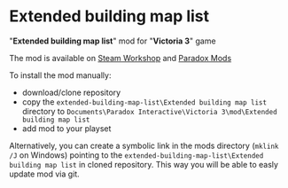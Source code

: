 # Extended building map list
"**Extended building map list**" mod for "**Victoria 3**" game

The mod is available on [Steam Workshop](https://steamcommunity.com/sharedfiles/filedetails/?id=2890952298) and [Paradox Mods](https://mods.paradoxplaza.com/mods/54262/Any)

To install the mod manually:
* download/clone repository
* copy the `extended-building-map-list\Extended building map list` directory to `Documents\Paradox Interactive\Victoria 3\mod\Extended building map list`
* add mod to your playset

Alternatively, you can create a symbolic link in the mods directory (`mklink /J` on Windows) pointing to the `extended-building-map-list\Extended building map list` in cloned repository. This way you will be able to easly update mod via git.
